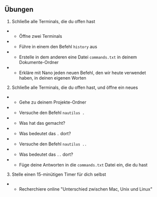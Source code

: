 ## Übungen

1. Schließe alle Terminals, die du offen hast
- * Öffne zwei Terminals
- * Führe in einem den Befehl `history` aus
- * Erstelle in dem anderen eine Datei `commands.txt` in deinem Dokumente-Ordner
- * Erkläre mit Nano jeden neuen Befehl, den wir heute verwendet haben, in deinen eigenen Worten


2. Schließe alle Terminals, die du offen hast, und öffne ein neues
- * Gehe zu deinem Projekte-Ordner
- * Versuche den Befehl `nautilus .`
- * Was hat das gemacht?
- * Was bedeutet das `.` dort?
- * Versuche den Befehl `nautilus ..`
- * Was bedeutet das `..` dort?
- * Füge deine Antworten in die `commands.txt` Datei ein, die du hast


3. Stelle einen 15-minütigen Timer für dich selbst
- * Recherchiere online "Unterschied zwischen Mac, Unix und Linux"